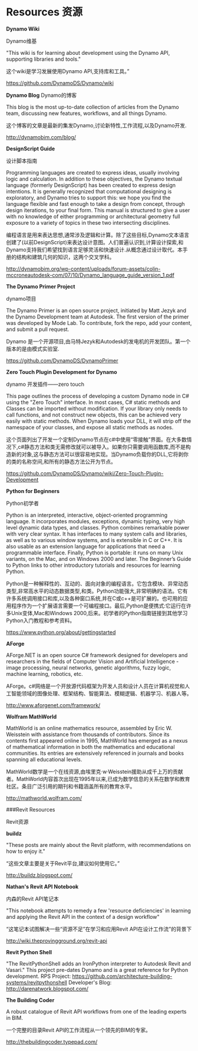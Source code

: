 # Resources    资源
**Dynamo Wiki**

Dynamo维基

"This wiki is for learning about development using the Dynamo API, supporting libraries and tools."

这个wiki是学习发展使用Dynamo API,支持库和工具。”

https://github.com/DynamoDS/Dynamo/wiki

**Dynamo Blog**   Dynamo的博客

This blog is the most up-to-date collection of articles from the Dynamo team, discussing new features, workflows, and all things Dynamo.

这个博客的文章是最新的集发Dynamo,讨论新特性,工作流程,以及Dynamo开发.


http://dynamobim.com/blog/

**DesignScript Guide**

设计脚本指南

Programming languages are created to express ideas, usually involving logic and calculation. In addition to these objectives, the Dynamo textual language (formerly DesignScript) has been created to express design intentions. It is generally recognized that computational designing is exploratory, and Dynamo tries to support this: we hope you find the language flexible and fast enough to take a design from concept, through design iterations, to your final form. This manual is structured to give a user with no knowledge of either programming or architectural geometry full exposure to a variety of topics in these two intersecting disciplines.

编程语言是用来表达思想,通常涉及逻辑和计算。除了这些目标,Dynamo文本语言创建了(以前DesignScript)来表达设计意图。人们普遍认识到,计算设计探索,和Dynamo支持我们希望找到语言足够灵活和快速设计.从概念通过设计取代。本手册的结构和建筑几何的知识，这两个交叉学科。


http://dynamobim.org/wp-content/uploads/forum-assets/colin-mccroneautodesk-com/07/10/Dynamo_language_guide_version_1.pdf

**The Dynamo Primer Project**

dynamo项目

The Dynamo Primer is an open source project, initiated by Matt Jezyk and the Dynamo Development team at Autodesk. The first version of the primer was developed by Mode Lab. To contribute, fork the repo, add your content, and submit a pull request.

Dynamo 是一个开源项目,由马特Jezyk和Autodesk的发电机的开发团队。第一个版本的是由模式实验室.

https://github.com/DynamoDS/DynamoPrimer

**Zero Touch Plugin Development for Dynamo**

dynamo 开发插件——zero touch

This page outlines the process of developing a custom Dynamo node in C# using the "Zero Touch" interface. In most cases, C# static methods and Classes can be imported without modification. If your library only needs to call functions, and not construct new objects, this can be achieved very easily with static methods. When Dynamo loads your DLL, it will strip off the namespace of your classes, and expose all static methods as nodes.

这个页面列出了开发一个定制Dynamo节点在c#中使用“零接触”界面。在大多数情况下,c#静态方法和类无需修改就可以被导入。如果你只需要调用函数库,而不是构造新的对象,这与静态方法可以很容易地实现。当Dynamo负载你的DLL,它将剥你的类的名称空间,和所有的静态方法公开为节点。



https://github.com/DynamoDS/Dynamo/wiki/Zero-Touch-Plugin-Development

**Python for Beginners**

Python初学者

Python is an interpreted, interactive, object-oriented programming language. It incorporates modules, exceptions, dynamic typing, very high level dynamic data types, and classes. Python combines remarkable power with very clear syntax. It has interfaces to many system calls and libraries, as well as to various window systems, and is extensible in C or C++. It is also usable as an extension language for applications that need a programmable interface. Finally, Python is portable: it runs on many Unix variants, on the Mac, and on Windows 2000 and later. The Beginner’s Guide to Python links to other introductory tutorials and resources for learning Python.

Python是一种解释性的、互动的、面向对象的编程语言。它包含模块、异常动态类型,非常高水平的动态数据类型,和类。Python功能强大,非常明确的语法。它有许多系统调用接口和库,以及各种窗口系统,并在C或c++是可扩展的。也可用的应用程序作为一个扩展语言需要一个可编程接口。最后,Python是便携式:它运行在许多Unix变体,Mac和Windows 2000,后来。初学者的Python指南链接到其他学习Python入门教程和参考资料。


https://www.python.org/about/gettingstarted

**AForge**

AForge.NET is an open source C# framework designed for developers and researchers in the fields of Computer Vision and Artificial Intelligence - image processing, neural networks, genetic algorithms, fuzzy logic, machine learning, robotics, etc.

AForge。c#网络是一个开放源代码框架为开发人员和设计人员在计算机视觉和人工智能领域的图像处理、框架结构、智能算法、模糊逻辑、机器学习、机器人等。


http://www.aforgenet.com/framework/

**Wolfram MathWorld**

MathWorld is an online mathematics resource, assembled by Eric W. Weisstein with assistance from thousands of contributors. Since its contents first appeared online in 1995, MathWorld has emerged as a nexus of mathematical information in both the mathematics and educational communities. Its entries are extensively referenced in journals and books spanning all educational levels.

MathWorld数学是一个在线资源,由埃里克·w·Weisstein援助从成千上万的贡献者。MathWorld内容首次出现在1995年以来,已成为数学信息的关系在数学和教育社区。条目广泛引用的期刊和书籍涵盖所有的教育水平。



http://mathworld.wolfram.com/

###Revit Resources

Revit资源

**buildz**

"These posts are mainly about the Revit platform, with recommendations on how to enjoy it."

“这些文章主要是关于Revit平台,建议如何使用它。”

http://buildz.blogspot.com/

**Nathan's Revit API Notebook**

内森的Revit API笔记本


"This notebook attempts to remedy a few 'resource deficiencies' in learning and applying the Revit API in the context of a design workflow"

“这笔记本试图解决一些“资源不足”在学习和应用Revit API在设计工作流”的背景下


http://wiki.theprovingground.org/revit-api

**Revit Python Shell**

"The RevitPythonShell adds an IronPython interpreter to Autodesk Revit and Vasari." This project pre-dates Dynamo and is a great reference for Python development.
RPS Project: https://github.com/architecture-building-systems/revitpythonshell
Developer's Blog: http://darenatwork.blogspot.com/

**The Building Coder**

A robust catalogue of Revit API workflows from one of the leading experts in BIM.


一个完整的目录Revit API的工作流程从一个领先的BIM的专家。

http://thebuildingcoder.typepad.com/